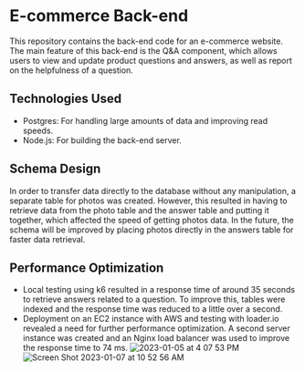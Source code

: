 # E-commerce Back-end
This repository contains the back-end code for an e-commerce website. The main feature of this back-end is the Q&A component, which allows users to view and update product questions and answers, as well as report on the helpfulness of a question.

## Technologies Used
* Postgres: For handling large amounts of data and improving read speeds.
* Node.js: For building the back-end server.

## Schema Design
In order to transfer data directly to the database without any manipulation, a separate table for photos was created. However, this resulted in having to retrieve data from the photo table and the answer table and putting it together, which affected the speed of getting photos data. In the future, the schema will be improved by placing photos directly in the answers table for faster data retrieval.

## Performance Optimization
* Local testing using k6 resulted in a response time of around 35 seconds to retrieve answers related to a question. To improve this, tables were indexed and the response time was reduced to a little over a second.
* Deployment on an EC2 instance with AWS and testing with loader.io revealed a need for further performance optimization. A second server instance was created and an Nginx load balancer was used to improve the response time to 74 ms.
![2023-01-05 at 4 07 53 PM](https://user-images.githubusercontent.com/99362878/214119583-b93f4bd1-4902-41b2-8086-0575e422b4fe.png)
![Screen Shot 2023-01-07 at 10 52 56 AM](https://user-images.githubusercontent.com/99362878/214120584-12d5ed5c-d786-4bb2-a594-850f5674b605.png)







